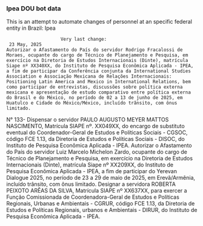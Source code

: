  ### Ipea DOU bot data
 This is an attempt to automate changes of personnel at an specific federal entity in Brazil: Ipea
 
                        Very last change: 
 	 23 May, 2025
	Autorizar o Afastamento do País do servidor Rodrigo Fracalossi de Moraes, ocupante do cargo de Técnico de Planejamento e Pesquisa, em exercício na Diretoria de Estudos Internacionais (Dinte), matrícula Siape nº XX340XX, do Instituto de Pesquisa Econômica Aplicada - IPEA, a fim de participar da Conferência conjunta da International Studies Association e Associação Mexicana de Relações Internacionais: Positioning Latin America and Mexico in International Relations, bem como participar de entrevistas, discussões sobre política externa mexicana e apresentação de estudo comparativo entre política externa do Brasil e do México, no período de 02 a 13 de junho de 2025, em Huatulco e Cidade do México/México, incluído trânsito, com ônus limitado.
N° 133- Dispensar o servidor PAULO AUGUSTO MEYER MATTOS NASCIMENTO, Matrícula SIAPE nº. XX049XX, do encargo de substituto eventual do Coordenador-Geral de Estudos e Políticas Sociais - CGSOC, código FCE 1.13, da Diretoria de Estudos e Políticas Sociais - DISOC, do Instituto de Pesquisa Econômica Aplicada - IPEA.
Autorizar o Afastamento do País do servidor Luiz Marcelo Michelon Zardo, ocupante do cargo de Técnico de Planejamento e Pesquisa, em exercício na Diretoria de Estudos Internacionais (Dinte), matrícula Siape nº XX209XX, do Instituto de Pesquisa Econômica Aplicada - IPEA, a fim de participar do Yerevan Dialogue 2025, no período de 23 a 29 de maio de 2025, em Erevã/Armênia, incluído trânsito, com ônus limitado.
Designar a servidora ROBERTA PEIXOTO ARÊAS DA SILVA, Matrícula SIAPE nº XX637XX, para exercer a Função Comissionada de Coordenadora-Geral de Estudos e Políticas Regionais, Urbanas e Ambientais - CGRUR, código FCE 1.13, da Diretoria de Estudos e Políticas Regionais, urbanos e Ambientais - DIRUR, do Instituto de Pesquisa Econômica Aplicada - IPEA.

